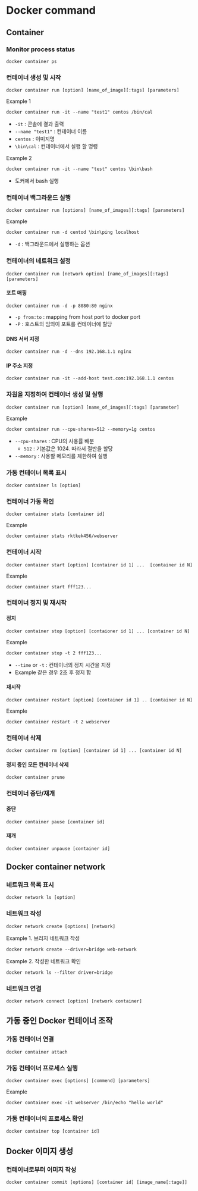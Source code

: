 # Docker command

## Container

### Monitor process status

```
docker container ps
```

### 컨테이너 생성 및 시작

```
docker container run [option] [name_of_image][:tags] [parameters]
```

Example 1

```
docker container run -it --name "test1" centos /bin/cal
```

- `-it` : 콘솔에 결과 출력
- `--name "test1"` : 컨테이너 이름
- `centos` : 이미지명
- `\bin\cal` : 컨테이너에서 실행 할 명령

Example 2

```
docker container run -it --name "test" centos \bin\bash
```

- 도커에서 bash 실행

### 컨테이너 백그라운드 실행

```
docker container run [options] [name_of_images][:tags] [parameters]
```

Example

```
docker container run -d centod \bin\ping localhost
```

- `-d` : 백그라운드에서 실행하는 옵션

### 컨테이너의 네트워크 설정

```
docker container run [network option] [name_of_images][:tags] [parameters]
```

#### 포트 매핑

```
docker container run -d -p 8080:80 nginx
```

- `-p from:to` : mapping from host port to docker port
- `-P` : 호스트의 임의이 포트를 컨테이너에 할당

#### DNS 서버 지정

```
docker container run -d --dns 192.168.1.1 nginx
```

#### IP 주소 지정

```
docker container run -it --add-host test.com:192.168.1.1 centos
```

### 자원을 지정하여 컨테이너 생성 및 실행

```
docker container run [option] [name_of_images][:tags] [parameter]
```

Example

```
docker container run --cpu-shares=512 --memory=1g centos
```

- `--cpu-shares` : CPU의 사용률 배분
  - `512` : 기본값은 1024. 따라서 절반을 할당
- `--memory` : 사용할 메모리를 제한하여 실행

### 가동 컨테이너 목록 표시

```
docker container ls [option]
```

### 컨테이너 가동 확인

```
docker container stats [container id]
```

Example

```
docker container stats rktkek456/webserver
```

### 컨테이너 시작

```
docker container start [option] [container id 1] ...  [container id N]
```

Example

```
docker container start fff123...
```

### 컨테이너 정지 및 재시작

#### 정지

```
docker container stop [option] [contaioner id 1] ... [container id N]
```

Example

```
docker container stop -t 2 fff123...
```

- `--time` or `-t` : 컨테이너의 정지 시간을 지정
- Example 같은 경우 2초 후 정지 함

#### 재시작

```
docker container restart [option] [container id 1] .. [container id N]
```

Example

```
docker container restart -t 2 webserver
```

### 컨테이너 삭제

```
docker container rm [option] [container id 1] ... [container id N]
```

#### 정지 중인 모든 컨테이너 삭제

```
docker container prune
```

### 컨테이너 중단/재개

#### 중단

```
docker container pause [container id]
```

#### 재개

```
docker container unpause [container id]
```

## Docker container network

### 네트워크 목록 표시

```
docker network ls [option]
```

### 네트워크 작성

```
docker network create [options] [network]
```

Example 1. 브리지 네트워크 작성

```
docker network create --driver=bridge web-network
```

Example 2. 작성한 네트워크 확인

```
docker network ls --filter driver=bridge
```

### 네트워크 연결

```
docker network connect [option] [network container]
```

## 가동 중인 Docker 컨테이너 조작

### 가동 컨테이너 연결

```
docker container attach
```

### 가동 컨테이너 프로세스 실행

```
docker container exec [options] [commend] [parameters]
```

Example

```
docker container exec -it webserver /bin/echo "hello world"
```

### 가동 컨테이너의 프로세스 확인

```
docker container top [container id]
```

## Docker 이미지 생성

### 컨테이너로부터 이미지 작성

```
docker container commit [options] [container id] [image_name[:tage]]
```

